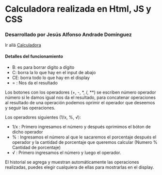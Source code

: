 # Calculadora realizada en Html, JS y CSS
### Desarrollado por Jesús Alfonso Andrade Domínguez

Ir allá [Calculadora](https://alfonsoad.github.io/CalculadoraJS/index.html)

#### Detalles del funcionamiento

- B: es para borrar digito a dígito
- C: borra la lo que hay en el input de abajo
- CE: borra todo lo que hay en el display
- = : Nos da el resultado

Los botones con los operadores (+, -, *, /, **) se escriben 
número operador número si le damos igual nos da el resultado, para 
concatenar operaciones al resultado de una operación podemos oprimir el operador que 
deseemos y seguir las operaciones.

Los operadores siguientes (1/x, %, √):

- 1/x : Primero ingresamos el número y después oprimimos el bóton de dicho operador
- % : Ingresamos el número al que le sacaremos el porcentaje después el operador y la cantidad de porcentaje que queremos 
calcular (Numero % Cantidad de porcentaje)
- √ : Primero ingresamos el número y luego el operador.

El historial se agrega y muestran automáticamente las operaciones realizadas, puedes elegir cualquiera de ellas para mostrarlas en el display.
